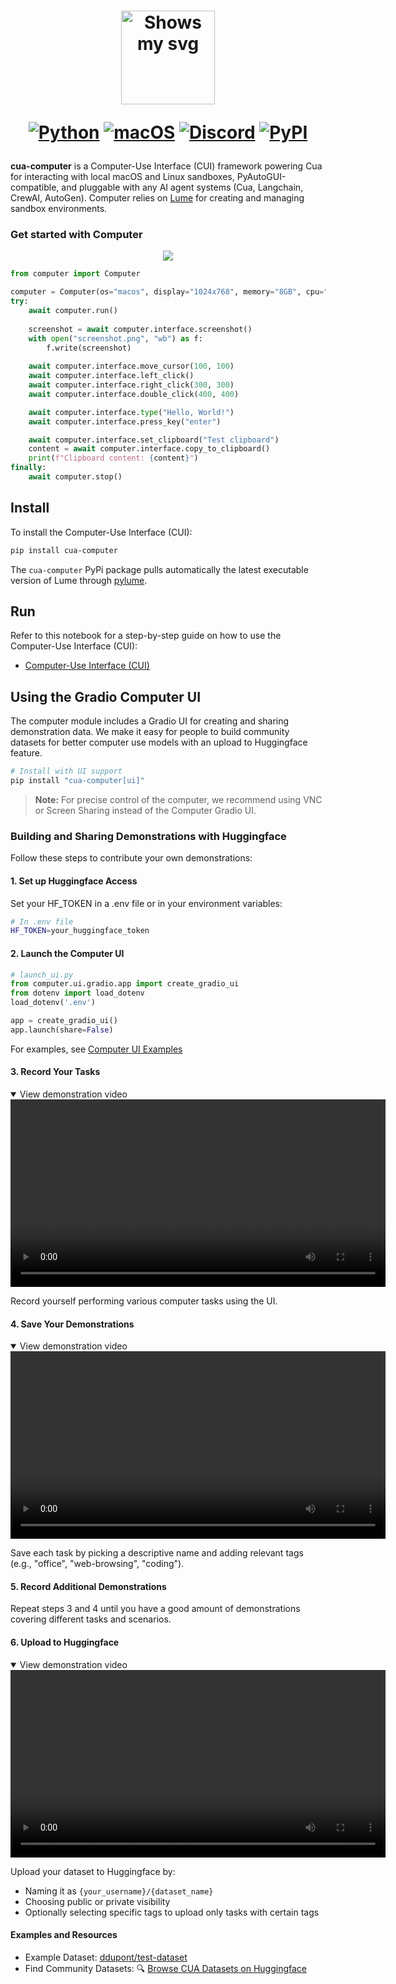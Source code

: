 <div align="center">
<h1>
  <div class="image-wrapper" style="display: inline-block;">
    <picture>
      <source media="(prefers-color-scheme: dark)" alt="logo" height="150" srcset="../../img/logo_white.png" style="display: block; margin: auto;">
      <source media="(prefers-color-scheme: light)" alt="logo" height="150" srcset="../../img/logo_black.png" style="display: block; margin: auto;">
      <img alt="Shows my svg">
    </picture>
  </div>

  [![Python](https://img.shields.io/badge/Python-333333?logo=python&logoColor=white&labelColor=333333)](#)
  [![macOS](https://img.shields.io/badge/macOS-000000?logo=apple&logoColor=F0F0F0)](#)
  [![Discord](https://img.shields.io/badge/Discord-%235865F2.svg?&logo=discord&logoColor=white)](https://discord.com/invite/mVnXXpdE85)
  [![PyPI](https://img.shields.io/pypi/v/cua-computer?color=333333)](https://pypi.org/project/cua-computer/)
</h1>
</div>

**cua-computer** is a Computer-Use Interface (CUI) framework powering Cua for interacting with local macOS and Linux sandboxes, PyAutoGUI-compatible, and pluggable with any AI agent systems (Cua, Langchain, CrewAI, AutoGen). Computer relies on [Lume](https://github.com/trycua/lume) for creating and managing sandbox environments.

### Get started with Computer

<div align="center">
    <img src="../../img/computer.png"/>
</div>

```python
from computer import Computer

computer = Computer(os="macos", display="1024x768", memory="8GB", cpu="4")
try:
    await computer.run()
    
    screenshot = await computer.interface.screenshot()
    with open("screenshot.png", "wb") as f:
        f.write(screenshot)
    
    await computer.interface.move_cursor(100, 100)
    await computer.interface.left_click()
    await computer.interface.right_click(300, 300)
    await computer.interface.double_click(400, 400)

    await computer.interface.type("Hello, World!")
    await computer.interface.press_key("enter")

    await computer.interface.set_clipboard("Test clipboard")
    content = await computer.interface.copy_to_clipboard()
    print(f"Clipboard content: {content}")
finally:
    await computer.stop()
```

## Install

To install the Computer-Use Interface (CUI):

```bash
pip install cua-computer
```

The `cua-computer` PyPi package pulls automatically the latest executable version of Lume through [pylume](https://github.com/trycua/pylume).

## Run

Refer to this notebook for a step-by-step guide on how to use the Computer-Use Interface (CUI):

- [Computer-Use Interface (CUI)](../../notebooks/computer_nb.ipynb)

## Using the Gradio Computer UI

The computer module includes a Gradio UI for creating and sharing demonstration data. We make it easy for people to build community datasets for better computer use models with an upload to Huggingface feature.

```bash
# Install with UI support
pip install "cua-computer[ui]"
```

> **Note:** For precise control of the computer, we recommend using VNC or Screen Sharing instead of the Computer Gradio UI.

### Building and Sharing Demonstrations with Huggingface

Follow these steps to contribute your own demonstrations:

#### 1. Set up Huggingface Access

Set your HF_TOKEN in a .env file or in your environment variables:

```bash
# In .env file
HF_TOKEN=your_huggingface_token
```

#### 2. Launch the Computer UI

```python
# launch_ui.py
from computer.ui.gradio.app import create_gradio_ui
from dotenv import load_dotenv
load_dotenv('.env')

app = create_gradio_ui()
app.launch(share=False)
```

For examples, see [Computer UI Examples](../../examples/computer_ui_examples.py)

#### 3. Record Your Tasks

<details open>
<summary>View demonstration video</summary>
<video src="https://github.com/user-attachments/assets/de3c3477-62fe-413c-998d-4063e48de176" controls width="600"></video>
</details>

Record yourself performing various computer tasks using the UI.

#### 4. Save Your Demonstrations

<details open>
<summary>View demonstration video</summary>
<video src="https://github.com/user-attachments/assets/5ad1df37-026a-457f-8b49-922ae805faef" controls width="600"></video>
</details>

Save each task by picking a descriptive name and adding relevant tags (e.g., "office", "web-browsing", "coding").

#### 5. Record Additional Demonstrations

Repeat steps 3 and 4 until you have a good amount of demonstrations covering different tasks and scenarios.

#### 6. Upload to Huggingface

<details open>
<summary>View demonstration video</summary>
<video src="https://github.com/user-attachments/assets/c586d460-3877-4b5f-a736-3248886d2134" controls width="600"></video>
</details>

Upload your dataset to Huggingface by:
- Naming it as `{your_username}/{dataset_name}`
- Choosing public or private visibility
- Optionally selecting specific tags to upload only tasks with certain tags

#### Examples and Resources

- Example Dataset: [ddupont/test-dataset](https://huggingface.co/datasets/ddupont/test-dataset)
- Find Community Datasets: 🔍 [Browse CUA Datasets on Huggingface](https://huggingface.co/datasets?other=cua)

